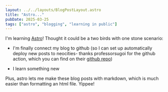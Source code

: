 ```yaml
---
layout: ../../layouts/BlogPostLayout.astro
title: "Astro..."
pubDate: 2025-03-25
tags: ["astro", "blogging", "learning in public"]
---
```


I'm learning [Astro](https://astro.build/)! Thought it could be a two birds with one stone scenario:

- I'm finally connect my blog to github (so I can set up automatically deploy new posts to neocities- thanks professorsugoi for the github action, which you can find on their [github repo](https://github.com/professorsugoi/Deploy-Astro-Neocities))

- I learn something new

Plus, astro lets me make these blog posts with markdown, which is much easier than formatting an html file. Yippee!
